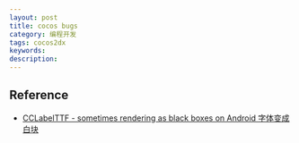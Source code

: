 ```yaml
---
layout: post
title: cocos bugs
category: 编程开发
tags: cocos2dx
keywords: 
description: 
---
```


## Reference

* [CCLabelTTF - sometimes rendering as black boxes on Android 字体变成白块](https://github.com/cocos2d/cocos2d-x/issues/8305)